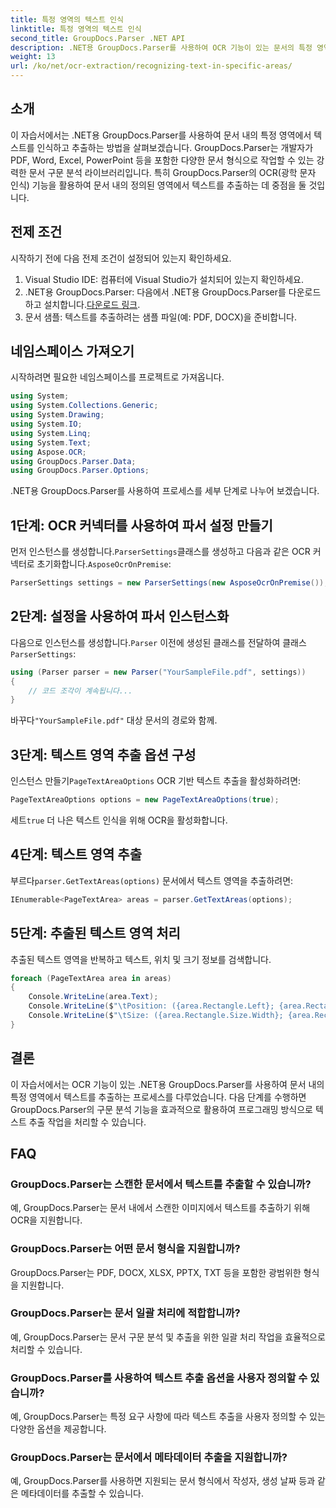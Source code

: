 ```yaml
---
title: 특정 영역의 텍스트 인식
linktitle: 특정 영역의 텍스트 인식
second_title: GroupDocs.Parser .NET API
description: .NET용 GroupDocs.Parser를 사용하여 OCR 기능이 있는 문서의 특정 영역에서 텍스트를 추출하는 방법을 알아보세요.
weight: 13
url: /ko/net/ocr-extraction/recognizing-text-in-specific-areas/
---
```

## 소개
이 자습서에서는 .NET용 GroupDocs.Parser를 사용하여 문서 내의 특정 영역에서 텍스트를 인식하고 추출하는 방법을 살펴보겠습니다. GroupDocs.Parser는 개발자가 PDF, Word, Excel, PowerPoint 등을 포함한 다양한 문서 형식으로 작업할 수 있는 강력한 문서 구문 분석 라이브러리입니다. 특히 GroupDocs.Parser의 OCR(광학 문자 인식) 기능을 활용하여 문서 내의 정의된 영역에서 텍스트를 추출하는 데 중점을 둘 것입니다.
## 전제 조건
시작하기 전에 다음 전제 조건이 설정되어 있는지 확인하세요.
1. Visual Studio IDE: 컴퓨터에 Visual Studio가 설치되어 있는지 확인하세요.
2.  .NET용 GroupDocs.Parser: 다음에서 .NET용 GroupDocs.Parser를 다운로드하고 설치합니다.[다운로드 링크](https://releases.groupdocs.com/parser/net/).
3. 문서 샘플: 텍스트를 추출하려는 샘플 파일(예: PDF, DOCX)을 준비합니다.

## 네임스페이스 가져오기
시작하려면 필요한 네임스페이스를 프로젝트로 가져옵니다.
```csharp
using System;
using System.Collections.Generic;
using System.Drawing;
using System.IO;
using System.Linq;
using System.Text;
using Aspose.OCR;
using GroupDocs.Parser.Data;
using GroupDocs.Parser.Options;
```

.NET용 GroupDocs.Parser를 사용하여 프로세스를 세부 단계로 나누어 보겠습니다.
## 1단계: OCR 커넥터를 사용하여 파서 설정 만들기
 먼저 인스턴스를 생성합니다.`ParserSettings`클래스를 생성하고 다음과 같은 OCR 커넥터로 초기화합니다.`AsposeOcrOnPremise`:
```csharp
ParserSettings settings = new ParserSettings(new AsposeOcrOnPremise());
```
## 2단계: 설정을 사용하여 파서 인스턴스화
 다음으로 인스턴스를 생성합니다.`Parser` 이전에 생성된 클래스를 전달하여 클래스`ParserSettings`:
```csharp
using (Parser parser = new Parser("YourSampleFile.pdf", settings))
{
    // 코드 조각이 계속됩니다...
}
```
 바꾸다`"YourSampleFile.pdf"` 대상 문서의 경로와 함께.
## 3단계: 텍스트 영역 추출 옵션 구성
 인스턴스 만들기`PageTextAreaOptions` OCR 기반 텍스트 추출을 활성화하려면:
```csharp
PageTextAreaOptions options = new PageTextAreaOptions(true);
```
 세트`true` 더 나은 텍스트 인식을 위해 OCR을 활성화합니다.
## 4단계: 텍스트 영역 추출
 부르다`parser.GetTextAreas(options)` 문서에서 텍스트 영역을 추출하려면:
```csharp
IEnumerable<PageTextArea> areas = parser.GetTextAreas(options);
```
## 5단계: 추출된 텍스트 영역 처리
추출된 텍스트 영역을 반복하고 텍스트, 위치 및 크기 정보를 검색합니다.
```csharp
foreach (PageTextArea area in areas)
{
    Console.WriteLine(area.Text);
    Console.WriteLine($"\tPosition: ({area.Rectangle.Left}; {area.Rectangle.Top})");
    Console.WriteLine($"\tSize: ({area.Rectangle.Size.Width}; {area.Rectangle.Size.Height})");
}
```

## 결론
이 자습서에서는 OCR 기능이 있는 .NET용 GroupDocs.Parser를 사용하여 문서 내의 특정 영역에서 텍스트를 추출하는 프로세스를 다루었습니다. 다음 단계를 수행하면 GroupDocs.Parser의 구문 분석 기능을 효과적으로 활용하여 프로그래밍 방식으로 텍스트 추출 작업을 처리할 수 있습니다.

## FAQ
### GroupDocs.Parser는 스캔한 문서에서 텍스트를 추출할 수 있습니까?
예, GroupDocs.Parser는 문서 내에서 스캔한 이미지에서 텍스트를 추출하기 위해 OCR을 지원합니다.
### GroupDocs.Parser는 어떤 문서 형식을 지원합니까?
GroupDocs.Parser는 PDF, DOCX, XLSX, PPTX, TXT 등을 포함한 광범위한 형식을 지원합니다.
### GroupDocs.Parser는 문서 일괄 처리에 적합합니까?
예, GroupDocs.Parser는 문서 구문 분석 및 추출을 위한 일괄 처리 작업을 효율적으로 처리할 수 있습니다.
### GroupDocs.Parser를 사용하여 텍스트 추출 옵션을 사용자 정의할 수 있습니까?
예, GroupDocs.Parser는 특정 요구 사항에 따라 텍스트 추출을 사용자 정의할 수 있는 다양한 옵션을 제공합니다.
### GroupDocs.Parser는 문서에서 메타데이터 추출을 지원합니까?
예, GroupDocs.Parser를 사용하면 지원되는 문서 형식에서 작성자, 생성 날짜 등과 같은 메타데이터를 추출할 수 있습니다.